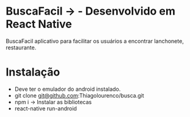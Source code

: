 # BuscaFacil ->  - Desenvolvido em React Native
BuscaFacil aplicativo para facilitar os usuários a encontrar lanchonete, restaurante.

# Instalação
 * Deve ter o emulador do android instalado.
 * git clone git@github.com:Thiagolourenco/busca.git
 * npm i -> Instalar as bibliotecas
 * react-native run-android
 
